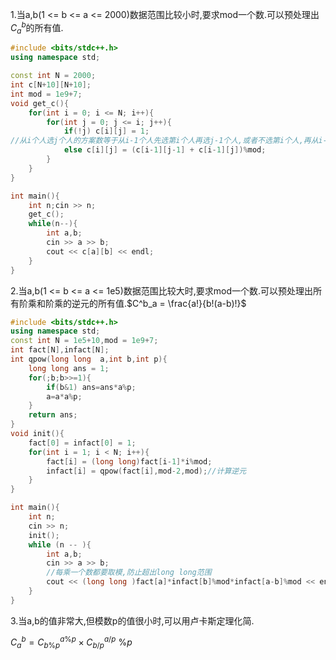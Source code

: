 1.当a,b(1 <= b <= a <= 2000)数据范围比较小时,要求mod一个数.可以预处理出$C^b_a$的所有值.

```c++
#include <bits/stdc++.h>
using namespace std;

const int N = 2000;
int c[N+10][N+10];
int mod = 1e9+7;
void get_c(){
    for(int i = 0; i <= N; i++){
        for(int j = 0; j <= i; j++){
            if(!j) c[i][j] = 1;
//从i个人选j个人的方案数等于从i-1个人先选第i个人再选j-1个人,或者不选第i个人,再从i-1个人中选j个人
            else c[i][j] = (c[i-1][j-1] + c[i-1][j])%mod;
        }
    }
}

int main(){
    int n;cin >> n;
    get_c();
    while(n--){
        int a,b;
        cin >> a >> b;
        cout << c[a][b] << endl;
    }
}
```

2.当a,b(1 <= b <= a <= 1e5)数据范围比较大时,要求mod一个数.可以预处理出所有阶乘和阶乘的逆元的所有值.$C^b_a = \frac{a!}{b!(a-b)!}$

```c++
#include <bits/stdc++.h>
using namespace std;
const int N = 1e5+10,mod = 1e9+7;
int fact[N],infact[N];
int qpow(long long  a,int b,int p){
    long long ans = 1;
    for(;b;b>>=1){
        if(b&1) ans=ans*a%p;
        a=a*a%p;
    }
    return ans;
}
void init(){
    fact[0] = infact[0] = 1; 
    for(int i = 1; i < N; i++){
        fact[i] = (long long)fact[i-1]*i%mod;
        infact[i] = qpow(fact[i],mod-2,mod);//计算逆元
    }
}

int main(){
    int n;
    cin >> n;
    init();
    while (n -- ){
        int a,b;
        cin >> a >> b;
        //每乘一个数都要取模,防止超出long long范围
        cout << (long long )fact[a]*infact[b]%mod*infact[a-b]%mod << endl;
    }
}
```

3.当a,b的值非常大,但模数p的值很小时,可以用卢卡斯定理化简.

$C^{b}_{a} = C^{a\%p}_{b\%p} \times C^{a/p}_{b/p}\ \%p$